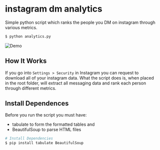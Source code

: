 instagram dm analytics
======================

Simple python script which ranks the people you DM on instagram through various metrics.

```bash
$ python analytics.py
```
![Demo](https://i.ibb.co/TYhHJ2X/instagram-dm-analytics-demo.png)

## How It Works
If you go into `Settings > Security` in Instagram you can request to download all of your instagram data. What the script does is, when placed in the root folder, will extract all messaging data and rank each person through different metrics.

## Install Dependences

Before you run the script you must have:
 - tabulate to form the formatted tables
 and
 - BeautifulSoup to parse HTML files
 
```bash
# Install Dependencies
$ pip install tabulate BeautifulSoup
```
